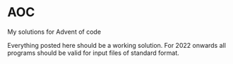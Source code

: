 # AOC

My solutions for Advent of code

Everything posted here should be a working solution. For 2022 onwards all programs should be valid for input files of standard format.
